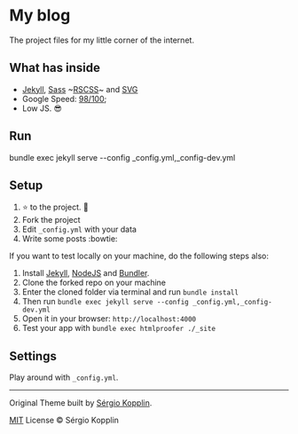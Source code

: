 # My blog

The project files for my little corner of the internet.

## What has inside

- [Jekyll](https://jekyllrb.com/), [Sass](http://sass-lang.com/) ~[RSCSS](http://rscss.io/)~ and [SVG](https://www.w3.org/Graphics/SVG/)
- Google Speed: [98/100](https://developers.google.com/speed/pagespeed/insights/?url=http%3A%2F%2Fsergiokopplin.github.io%2Findigo%2F);
- Low JS. :sunglasses:

## Run

bundle exec jekyll serve --config _config.yml,_config-dev.yml

## Setup

1. :star: to the project. :metal:
2. Fork the project
3. Edit `_config.yml` with your data
4. Write some posts :bowtie:

If you want to test locally on your machine, do the following steps also:

1. Install [Jekyll](http://jekyllrb.com), [NodeJS](https://nodejs.org/) and [Bundler](http://bundler.io/).
2. Clone the forked repo on your machine
3. Enter the cloned folder via terminal and run `bundle install`
4. Then run `bundle exec jekyll serve --config _config.yml,_config-dev.yml`
5. Open it in your browser: `http://localhost:4000`
6. Test your app with `bundle exec htmlproofer ./_site`

## Settings

Play around with `_config.yml`.


---

Original Theme built by [Sérgio Kopplin](https://github.com/sergiokopplin/indigo).

[MIT](http://kopplin.mit-license.org/) License © Sérgio Kopplin
